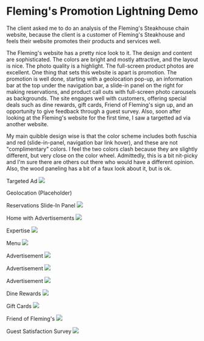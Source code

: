 # Fleming's Promotion Lightning Demo

The client asked me to do an analysis of the Fleming's Steakhouse chain website, because the client is a customer of Fleming's Steakhouse and feels their website promotes their products and services well. 

The Fleming's website has a pretty nice look to it. The design and content are sophisticated. The colors are bright and mostly attractive, and the layout is nice. The photo quality is a highlight. The full-screen product photos are excellent. One thing that sets this website is apart is promotion. The promotion is well done, starting with a geolocation pop-up, an information bar at the top under the navigation bar, a slide-in panel on the right for making reservations, and product call outs with full-screen photo carousels as backgrounds. The site engages well with customers, offering special deals such as dine rewards, gift cards, Friend of Fleming's sign up, and an opportunity to give feedback through a guest survey. Also, soon after looking at the Fleming's website for the first time, I saw a targetted ad via another website. 

My main quibble design wise is that the color scheme includes both fuschia and red (slide-in-panel, navigation bar link hover), and these are not "complimentary" colors. I feel the two colors clash because they are slightly different, but very close on the color wheel. Admittedly, this is a bit nit-picky and I'm sure there are others out there who would have a different opinion. Also, the wood paneling has a bit of a faux look about it, but is ok.

Targeted Ad
![](flemings-images/targeted-ad.jpg)

Geolocation (Placeholder)

Reservations Slide-In Panel
![](flemings-images/home-slide-in-panel.jpg)

Home with Advertisements
![](flemings-images/home.jpg)

Expertise
![](flemings-images/expertise.jpg)

Menu
![](flemings-images/menus.jpg)

Advertisement
![](flemings-images/private-dining.jpg)

Advertisement
![](flemings-images/filet-lobster.jpg)

Advertisement
![](flemings-images/prime-rib-ad.jpg)

Dine Rewards
![](flemings-images/dine-rewards.jpg)

Gift Cards
![](flemings-images/gift-cards.jpg)

Friend of Fleming's
![](flemings-images/friend-of-flemings.jpg)

Guest Satisfaction Survey
![](flemings-images/guest-satisfaction-survey.jpg)


